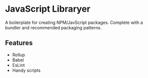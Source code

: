 # JavaScript Libraryer
A boilerplate for creating NPM/JavScript packages. Complete with a bundler and recommended packaging patterns.

## Features
- Rollup
- Babel
- EsLint
- Handy scripts
